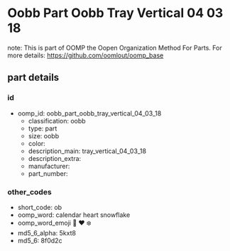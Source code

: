 # Oobb Part Oobb Tray Vertical 04 03 18  

note: This is part of OOMP the Oopen Organization Method For Parts. For more details: https://github.com/oomlout/oomp_base

##  part details





### id
* oomp_id: oobb_part_oobb_tray_vertical_04_03_18
  * classification: oobb
  * type: part
  * size: oobb
  * color: 
  * description_main: tray_vertical_04_03_18
  * description_extra: 
  * manufacturer: 
  * part_number: 

### other_codes
* short_code: ob
* oomp_word: calendar heart snowflake
* oomp_word_emoji :calendar: :heart: :snowflake:
* md5_6_alpha: 5kxt8
* md5_6: 8f0d2c